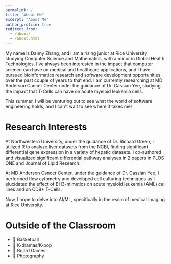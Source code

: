 ```yaml
---
permalink: /
title: "About Me"
excerpt: "About Me"
author_profile: true
redirect_from: 
  - /about/
  - /about.html
---
```


My name is Danny Zhang, and I am a rising junior at Rice University studying Computer Science and Mathematics, with a minor in Global Health Technologies. I've always been interested in the impact that computer science can have on medical and healthcare applications, and I have pursued bioinformatics research and software development opportunities over the past couple of years to that end. I am currently researching at MD Anderson Cancer Center under the guidance of Dr. Cassian Yee, studying the impact that T-Cells can have on acute myeloid leukemia cells. 

This summer, I will be venturing out to see what the world of software engineering holds, and I can't wait to see where it takes me!

Research Interests
======
At Northwestern University, under the guidance of Dr. Richard Green, I utilized R to analyze liver datasets from the NCBI, finding significant differential gene expression in a variety of hepatic datasets. I co-authored and visualized significant differential pathway analyses in 2 papers in PLOS ONE and Journal of Lipid Research.

At MD Anderson Cancer Center, under the guidance of Dr. Cassian Yee, I performed flow cytometry and developed cell culturing techniques as I elucidated the effect of BH3-mimetics on acute myeloid leukemia (AML) cell lines and on CD8+ T-Cells.

Now, I hope to delve into AI/ML, specifically in the realm of medical imaging at Rice University.


Outside of the Classroom
======
- 🏀 Basketball
- 🎵 K-dramas/K-pop
- 🎲 Board Games
- 📸 Photography
